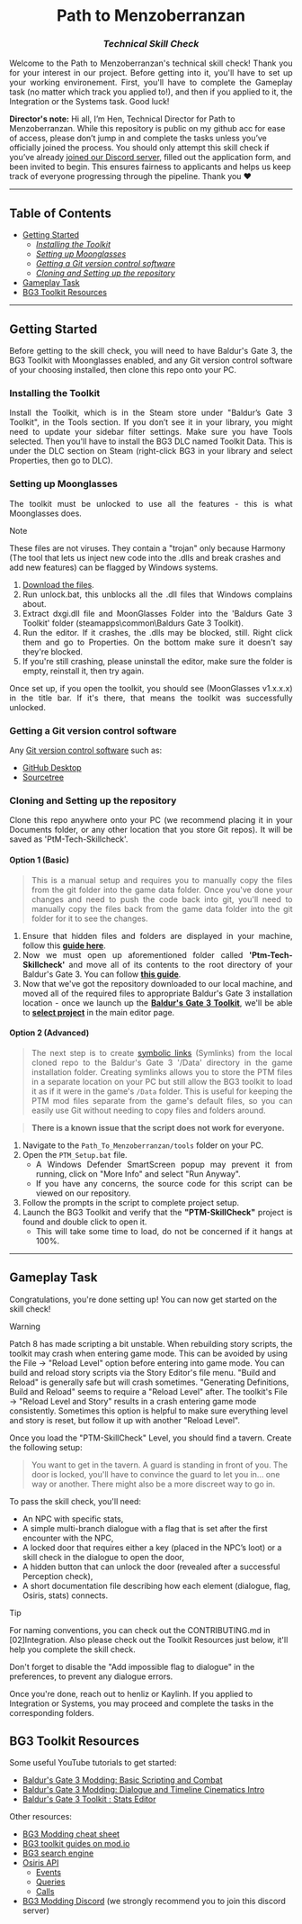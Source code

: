 <!-- https://gist.github.com/Cube707/810e9441de3aa2e2a2cc79eb4f0adaaf -->

<!-- Kaylinhh
October 1, 2025 -->

<div>
	<h1 align="center"><b>Path to Menzoberranzan</b></h1>
	<h3 align="center"><i>Technical Skill Check</i></h3>
</div>

<!-- placeholder intro speech -->
<div align="justify">
  <p>Welcome to the Path to Menzoberranzan's technical skill check! Thank you for your interest in our project. Before getting into it, you'll have to set up your working environement. First, you'll have to complete the Gameplay task (no matter which track you applied to!), and then if you applied to it, the Integration or the Systems task. Good luck!</p>
</div>

<p><strong>Director's note:</strong> Hi all, I’m Hen, Technical Director for Path to Menzoberranzan. While this repository is public on my github acc for ease of access, please don’t jump in and complete the tasks unless you’ve officially joined the process. You should only attempt this skill check if you’ve already <a href="discord.gg/ptm" target="_blank">joined our Discord server</a>, filled out the application form, and been invited to begin. This ensures fairness to applicants and helps us keep track of everyone progressing through the pipeline. Thank you ❤︎</p>

___

<h2>Table of Contents</h2>

- [Getting Started](#getting-started)
  - [*Installing the Toolkit*](#installing-the-toolkit)
  - [*Setting up Moonglasses*](#setting-up-moonglasses)
  - [*Getting a Git version control software*](#getting-a-git-version-control-software)
  - [*Cloning and Setting up the repository*](#cloning-and-setting-up-the-repository)
- [Gameplay Task](#gameplay-task)
- [BG3 Toolkit Resources](#bg3-toolkit-resources)

___

<div align="justify">
  
## Getting Started
Before getting to the skill check, you will need to have Baldur's Gate 3, the BG3 Toolkit with Moonglasses enabled, and any Git version control software of your choosing installed, then clone this repo onto your PC.

### Installing the Toolkit
Install the Toolkit, which is in the Steam store under "Baldur’s Gate 3 Toolkit", in the Tools section. If you don’t see it in your library, you might need to update your sidebar filter settings. Make sure you have Tools selected.
Then you'll have to install the BG3 DLC named Toolkit Data. This is under the DLC section on Steam (right-click BG3 in your library and select Properties, then go to DLC).

### Setting up Moonglasses
The toolkit must be unlocked to use all the features - this is what Moonglasses does.

</div>

> [!NOTE]
> These files are not viruses. They contain a "trojan" only because Harmony (The tool that lets us inject new code into the .dlls and break crashes and add new features) can be flagged by Windows systems.

<div align="justify">
	
1. [Download the files](https://cdn.discordapp.com/attachments/1334023955383582810/1420093542176526347/Moonglasses-Build-Release-586.zip?ex=68de07ec&is=68dcb66c&hm=90321d5455934b4bf7420e4570ee89ef5b5b899093f321b1899a3edf10747004&).
2. Run unlock.bat, this unblocks all the .dll files that Windows complains about.
3. Extract dxgi.dll file and MoonGlasses Folder into the 'Baldurs Gate 3 Toolkit' folder (steamapps\common\Baldurs Gate 3 Toolkit).
4. Run the editor. If it crashes, the .dlls may be blocked, still. Right click them and go to Properties. On the bottom make sure it doesn't say they're blocked.
5. If you're still crashing, please uninstall the editor, make sure the folder is empty, reinstall it, then try again.

Once set up, if you open the toolkit, you should see (MoonGlasses v1.x.x.x) in the title bar. If it's there, that means the toolkit was successfully unlocked.

### Getting a Git version control software
Any [Git version control software](https://git-scm.com/downloads/guis) such as:
- [GitHub Desktop](https://desktop.github.com/download/)
- [Sourcetree](https://www.sourcetreeapp.com/)


### Cloning and Setting up the repository
Clone this repo anywhere onto your PC (we recommend placing it in your Documents folder, or any other location that you store Git repos). It will be saved as 'PtM-Tech-Skillcheck'.

#### Option 1 (Basic)
> This is a manual setup and requires you to manually copy the files from the git folder into the game data folder. Once you've done your changes and need to push the code back into git, you'll need to manually copy the files back from the game data folder into the git folder for it to see the changes.
1. Ensure that hidden files and folders are displayed in your machine, follow this [**guide here**](https://support.microsoft.com/en-us/windows/view-hidden-files-and-folders-in-windows-97fbc472-c603-9d90-91d0-1166d1d9f4b5).
2. Now we must open up aforementioned folder called **'Ptm-Tech-Skillcheck'** and move all of its contents to the root directory of your Baldur's Gate 3. You can follow [**this guide**](https://steamcommunity.com/sharedfiles/filedetails/?id=760447682).
3. Now that we've got the repository downloaded to our local machine, and moved all of the required files to appropriate Baldur's Gate 3 installation location - once we launch up the [**Baldur's Gate 3 Toolkit**](https://mod.io/g/baldursgate3/r/installing-the-toolkit), we'll be able to [**select project**](https://mod.io/g/baldursgate3/r/editor-navigation) in the main editor page.

#### Option 2 (Advanced)
> The next step is to create [symbolic links](https://learn.microsoft.com/en-us/windows/win32/fileio/symbolic-links) (Symlinks) from the local cloned repo to the Baldur's Gate 3 '/Data' directory in the game installation folder. Creating symlinks allows you to store the PTM files in a separate location on your PC but still allow the BG3 toolkit to load it as if it were in the game's `/Data` folder. This is useful for keeping the PTM mod files separate from the game's default files, so you can easily use Git without needing to copy files and folders around.

> **There is a known issue that the script does not work for everyone.**

1. Navigate to the `Path_To_Menzoberranzan/tools` folder on your PC.
2. Open the `PTM_Setup.bat` file.
   - A Windows Defender SmartScreen popup may prevent it from running, click on "More Info" and select "Run Anyway".
   - If you have any concerns, the source code for this script can be viewed on our repository.
3. Follow the prompts in the script to complete project setup.
4. Launch the BG3 Toolkit and verify that the **"PTM-SkillCheck"** project is found and double click to open it.
   - This will take some time to load, do not be concerned if it hangs at 100%.

</div>

___

## Gameplay Task

Congratulations, you're done setting up! You can now get started on the skill check!

> [!WARNING]
> Patch 8 has made scripting a bit unstable. When rebuilding story scripts, the toolkit may crash when entering game mode. This can be avoided by using the File -> "Reload Level" option before entering into game mode.  You can build and reload story scripts via the Story Editor's file menu. "Build and Reload" is generally safe but will crash sometimes. "Generating Definitions, Build and Reload" seems to require a "Reload Level" after. The toolkit's File -> "Reload Level and Story" results in a crash entering game mode consistently. Sometimes this option is helpful to make sure everything level and story is reset, but follow it up with another "Reload Level".

Once you load the "PTM-SkillCheck" Level, you should find a tavern. Create the following setup:

> You want to get in the tavern. A guard is standing in front of you. The door is locked, you'll have to convince the guard to let you in... one way or another. There might also be a more discreet way to go in.

To pass the skill check, you'll need:
- An NPC with specific stats,
- A simple multi-branch dialogue with a flag that is set after the first encounter with the NPC,
- A locked door that requires either a key (placed in the NPC’s loot) or a skill check in the dialogue to open the door,
- A hidden button that can unlock the door (revealed after a successful Perception check), 
- A short documentation file describing how each element (dialogue, flag, Osiris, stats) connects.

>[!TIP]
> For naming conventions, you can check out the CONTRIBUTING.md in [02]Integration. Also please check out the Toolkit Resources just below, it'll help you complete the skill check.
>
> Don't forget to disable the "Add impossible flag to dialogue" in the preferences, to prevent any dialogue errors.

Once you're done, reach out to henliz or Kaylinh. If you applied to Integration or Systems, you may proceed and complete the tasks in the corresponding folders.

## BG3 Toolkit Resources
Some useful YouTube tutorials to get started:
- [Baldur's Gate 3 Modding: Basic Scripting and Combat](https://www.youtube.com/watch?v=aC1D7mCeSjE)
- [Baldur's Gate 3 Modding: Dialogue and Timeline Cinematics Intro](https://www.youtube.com/watch?v=J7taHtDDBrI)
- [Baldur's Gate 3 Toolkit : Stats Editor](https://www.youtube.com/watch?v=QDaQlr1LrlY)

Other resources:
- [BG3 Modding cheat sheet](https://docs.google.com/spreadsheets/d/1h7TgQBpsRvrvt6ZrGTp5ps8bgHsghEfxqPdzhpYx3Q0)
- [BG3 toolkit guides on mod.io](https://mod.io/g/baldursgate3/r)
- [BG3 search engine](https://bg3.norbyte.dev/search)
- [Osiris API](https://docs.baldursgate3.game/index.php?title=Osiris_API)
  - [Events](https://docs.baldursgate3.game/index.php?title=Category:Osiris_Events)
  - [Queries](https://docs.baldursgate3.game/index.php?title=Category:Osiris_Queries)
  - [Calls](https://docs.baldursgate3.game/index.php?title=Category:Osiris_Calls)
- [BG3 Modding Discord](https://discord.gg/4rCzfyNEBP) (we strongly recommend you to join this discord server)





